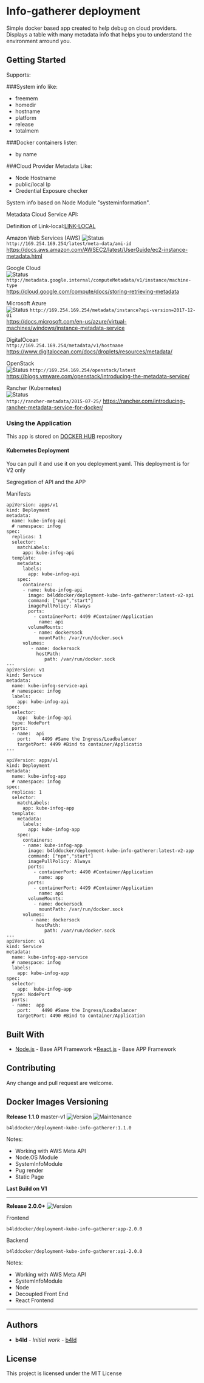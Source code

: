 # Info-gatherer deployment

Simple docker based app created to help debug on cloud providers.
Displays a table with many metadata info that helps you to understand the environment arround you.


## Getting Started

Supports:

###System info like:
- freemem
- homedir
- hostname
- platform
- release
- totalmem


###Docker containers lister:
- by name


###Cloud Provider Metadata Like:
- Node Hostname
- public/local Ip
- Credential Exposure checker



System info based on Node Module "systeminformation". 
 

Metadata Cloud Service API:

Definition of Link-local:[LINK-LOCAL](https://en.wikipedia.org/wiki/Link-local_address)


 Amazon Web Services (AWS) 
 ![Status](https://img.shields.io/badge/Status-Working-green)  
 `http://169.254.169.254/latest/meta-data/ami-id`                            
 https://docs.aws.amazon.com/AWSEC2/latest/UserGuide/ec2-instance-metadata.html            

 Google Cloud           
![Status](https://img.shields.io/badge/Status-InProgress-yellow)
`http://metadata.google.internal/computeMetadata/v1/instance/machine-type`  
  https://cloud.google.com/compute/docs/storing-retrieving-metadata                         

 Microsoft Azure        
![Status](https://img.shields.io/badge/Status-InProgress-yellow)
`http://169.254.169.254/metadata/instance?api-version=2017-12-01`           
  https://docs.microsoft.com/en-us/azure/virtual-machines/windows/instance-metadata-service 
 
 DigitalOcean               
 `http://169.254.169.254/metadata/v1/hostname`                                       
  https://www.digitalocean.com/docs/droplets/resources/metadata/                            

 OpenStack              
![Status](https://img.shields.io/badge/Status-InProgress-yellow)
`http://169.254.169.254/openstack/latest`
 https://blogs.vmware.com/openstack/introducing-the-metadata-service/                      
 
 Rancher (Kubernetes)   
 ![Status](https://img.shields.io/badge/Status-InProgress-yellow)    
 `http://rancher-metadata/2015-07-25/`
https://rancher.com/introducing-rancher-metadata-service-for-docker/                      



### Using the Application

This app is stored on [DOCKER HUB](https://cloud.docker.com/repository/docker/b4lddocker/deployment-kube-info-gatherer) repository



####  Kubernetes Deployment

You can pull it and use it on you deployment.yaml.
This deployment is for V2 only

Segregation of API and the APP

Manifests
```
apiVersion: apps/v1
kind: Deployment
metadata:
  name: kube-infog-api
  # namespace: infog
spec:
  replicas: 1
  selector:
    matchLabels:
      app: kube-infog-api
  template:
    metadata:
      labels:
        app: kube-infog-api
    spec:
      containers:
      - name: kube-infog-api
        image: b4lddocker/deployment-kube-info-gatherer:latest-v2-api
        command: ["npm","start"] 
        imagePullPolicy: Always
        ports:
          - containerPort: 4499 #Container/Application
            name: api
        volumeMounts:
          - name: dockersock
            mountPath: /var/run/docker.sock
      volumes:
         - name: dockersock
           hostPath:
              path: /var/run/docker.sock
---
apiVersion: v1
kind: Service
metadata:
  name: kube-infog-service-api
  # namespace: infog
  labels:
    app: kube-infog-api
spec:
  selector:
    app:  kube-infog-api
  type: NodePort 
  ports:
  - name:  api
    port:    4499 #Same the Ingress/Loadbalancer
    targetPort: 4499 #Bind to container/Applicatio
---

apiVersion: apps/v1
kind: Deployment
metadata:
  name: kube-infog-app
  # namespace: infog
spec:
  replicas: 1
  selector:
    matchLabels:
      app: kube-infog-app
  template:
    metadata:
      labels:
        app: kube-infog-app
    spec:
      containers:
      - name: kube-infog-app
        image: b4lddocker/deployment-kube-info-gatherer:latest-v2-app
        command: ["npm","start"] 
        imagePullPolicy: Always
        ports:
          - containerPort: 4490 #Container/Application
            name: app
        ports:
          - containerPort: 4499 #Container/Application
            name: api
        volumeMounts:
          - name: dockersock
            mountPath: /var/run/docker.sock
      volumes:
         - name: dockersock
           hostPath:
              path: /var/run/docker.sock
---
apiVersion: v1
kind: Service
metadata:
  name: kube-infog-app-service
  # namespace: infog
  labels:
    app: kube-infog-app
spec:
  selector:
    app:  kube-infog-app
  type: NodePort
  ports:
  - name:  app
    port:    4490 #Same the Ingress/Loadbalancer
    targetPort: 4490 #Bind to container/Application

```

## Built With

* [Node.js](https://nodejs.org/en/) - Base API Framework
*[React.js](https://reactjs.org) - Base APP Framework

## Contributing

Any change and pull request are welcome.

## Docker Images Versioning

**Release 1.1.0** master-v1
![Version](https://img.shields.io/badge/Version-V1.x-blue) 
![Maintenance](https://img.shields.io/badge/Maintenance-false-yellow)

```
b4lddocker/deployment-kube-info-gatherer:1.1.0
```
Notes:
- Working with AWS Meta API
- Node.OS Module
- SystemInfoModule
- Pug render
- Static Page

**Last Build on V1**

------

**Release 2.0.0+** 
![Version](https://img.shields.io/badge/Version-V2.x-blue) 


Frontend
```
b4lddocker/deployment-kube-info-gatherer:app-2.0.0
```
Backend
```
b4lddocker/deployment-kube-info-gatherer:api-2.0.0
```
Notes:
- Working with AWS Meta API
- SystemInfoModule
- Node
- Decoupled Front End
- React Frontend

------




## Authors

* **b4ld** - *Initial work* - [b4ld](https://github.com/b4ld)


## License

This project is licensed under the MIT License
